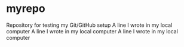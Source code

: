 # myrepo
Repository for testing my Git/GitHub setup
A line I wrote in my local computer
A line I wrote in my local computer
A line I wrote in my local computer
